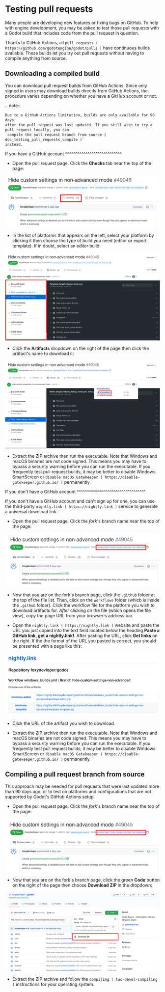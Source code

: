 

Testing pull requests
=====================

Many people are developing new features or fixing bugs on GitHub.
To help with engine development, you may be asked to test those pull requests
with a Godot build that includes code from the pull request in question.

Thanks to GitHub Actions, all `pull requests ( https://github.com/godotengine/godot/pulls )`
have continuous builds available. These builds let you try out pull requests
without having to compile anything from source.

Downloading a compiled build
----------------------------

You can download pull request builds from GitHub Actions. Since only signed in
users may download builds directly from GitHub Actions, the procedure varies
depending on whether you have a GitHub account or not.

.. note::

    Due to a GitHub Actions limitation, builds are only available for 90 days
    after the pull request was last updated. If you still wish to try a
    pull request locally, you can
    `compile the pull request branch from source ( doc_testing_pull_requests_compile )`
    instead.

If you have a GitHub account
^^^^^^^^^^^^^^^^^^^^^^^^^^^^

- Open the pull request page. Click the **Checks** tab near the top of the page:

![](img/testing_pull_requests_access_checks.png)

- In the list of platforms that appears on the left, select your platform by clicking
  it then choose the type of build you need (editor or export template).
  If in doubt, select an editor build:

![](img/testing_pull_requests_checks_platforms.png)

- Click the **Artifacts** dropdown on the right of the page then click the artifact's
  name to download it:

![](img/testing_pull_requests_checks_artifacts.png)

- Extract the ZIP archive then run the executable.
  Note that Windows and macOS binaries are not code signed.
  This means you may have to bypass a security warning before you can run the executable.
  If you frequently test pull request builds, it may be better to disable
  Windows SmartScreen or `disable macOS Gatekeeper ( https://disable-gatekeeper.github.io/ )` permanently.

If you don't have a GitHub account
^^^^^^^^^^^^^^^^^^^^^^^^^^^^^^^^^^

If you don't have a GitHub account and can't sign up for one,
you can use the third-party `nightly.link ( https://nightly.link )` service
to generate a universal download link.

- Open the pull request page. Click the *fork*'s branch name near the top of the page:

![](img/testing_pull_requests_access_fork.png)

- Now that you are on the fork's branch page, click the `.github` folder at the top of the file list.
  Then, click on the `workflows` folder (whicb is inside the `.github` folder).
  Click the workflow file for the platform you wish to download artifacts for.
  *After* clicking on the file (which opens the file view), copy the page URL from your browser's address bar.

- Open the `nightly.link ( https://nightly.link )` website and paste the URL you just copied
  into the text field located below the heading **Paste a GitHub link, get a nightly.link!**.
  After pasting the URL, click **Get links** on the right.
  If the the format of the URL you pasted is correct, you should be presented
  with a page like this:

![](img/testing_pull_requests_nightly_link.png)

- Click the URL of the artifact you wish to download.

- Extract the ZIP archive then run the executable.
  Note that Windows and macOS binaries are not code signed.
  This means you may have to bypass a security warning before you can run the executable.
  If you frequently test pull request builds, it may be better to disable
  Windows SmartScreen or `disable macOS Gatekeeper ( https://disable-gatekeeper.github.io/ )` permanently.



Compiling a pull request branch from source
-------------------------------------------

This approach may be needed for pull requests that were last updated more than
90 days ago, or to test on platforms and configurations that are not supported
by Godot's GitHub Actions setup.

- Open the pull request page. Click the *fork*'s branch name near the top of the page:

![](img/testing_pull_requests_access_fork.png)

- Now that you are on the fork's branch page, click the green **Code** button on the right of the page
  then choose **Download ZIP** in the dropdown:

![](img/testing_pull_requests_fork_zip.png)

- Extract the ZIP archive and follow the `compiling ( toc-devel-compiling )` instructions
  for your operating system.
